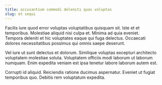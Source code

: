 ```yaml
---
title: accusantium commodi deleniti quas voluptas
slug: et sequi
---
```


Facilis iure quod error voluptas voluptatibus quisquam sit. Iste et et temporibus. Molestiae aliquid nisi culpa et. Minima ad quia eveniet. Tempora deleniti et hic voluptates eaque qui fuga delectus. Occaecati dolores necessitatibus possimus qui omnis saepe deserunt.

Vel iure ut sunt delectus et dolorum. Similique voluptas excepturi architecto voluptatem molestiae soluta. Voluptatem officiis modi laborum ut laborum numquam. Enim expedita veniam est ipsa tenetur labore laborum autem est.

Corrupti id aliquid. Reiciendis ratione ducimus aspernatur. Eveniet ut fugiat temporibus quo. Debitis rem voluptatum expedita.
